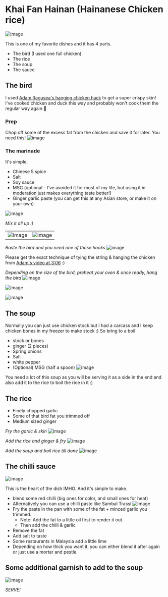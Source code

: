 # Khai Fan Hainan (Hainanese Chicken rice)
![image](https://user-images.githubusercontent.com/1991125/117935132-b2bdf780-b303-11eb-9b75-2ee59b661c60.png)


This is one of my favorite dishes and it has 4 parts.
- The bird (I used one full chicken)
- The rice
- The soup
- The sauce

## The bird
I used [Adam Ragusea's hanging chicken hack](https://www.youtube.com/watch?v=13R0QciGtpg) to get a super crispy skin! I've cooked chicken and duck this way and probably won't cook them the regular way again :slightly_smiling_face:

### Prep
Chop off some of the excess fat from the chicken and save it for later. You need this!
![image](https://user-images.githubusercontent.com/1991125/117941137-19deaa80-b30a-11eb-8ebd-5d7b9bc2487e.png)


### The marinade
It's simple.
- Chinese 5 spice
- Salt
- Soy sauce
- MSG (optional - I've avoided it for most of my life, but using it in moderation just makes everything taste better!)
- Ginger garlic paste (you can get this at any Asian store, or make it on your own)

![image](https://user-images.githubusercontent.com/1991125/117936185-d9306280-b304-11eb-900d-92dad119da16.png)

_Mix it all up :)_

| | |
|-|-|
|![image](https://user-images.githubusercontent.com/1991125/117937121-f0238480-b305-11eb-99fa-c6aca46f7585.png)|![image](https://user-images.githubusercontent.com/1991125/117936593-53f97d80-b305-11eb-911b-f0812ac76688.png)|

_Baste the bird and you need one of these hooks_
![image](https://user-images.githubusercontent.com/1991125/117946658-ca9b7880-b30f-11eb-89d9-9edfd09c1c00.png)

Please get the exact technique of tying the string & hanging the chicken from [Adam's video at 3:06](https://youtu.be/13R0QciGtpg?t=186) :)

_Depending on the size of the bird, preheat your oven & once ready, hang the bird_
![image](https://user-images.githubusercontent.com/1991125/118534383-75b19500-b749-11eb-98ce-1197dfe26966.png)

![image](https://user-images.githubusercontent.com/1991125/118535234-80b8f500-b74a-11eb-9bfc-4e754ab4c9c8.png)

![image](https://user-images.githubusercontent.com/1991125/118535262-89113000-b74a-11eb-8326-b7950c66f76e.png)


## The soup
Normally you can just use chicken stock but I had a carcass and I keep chicken bones in my freezer to make stock :)
So bring to a boil
- stock or bones
- ginger (2 pieces)
- Spring onions
- Salt
- white pepper
- (Optional) MSG (half a spoon)
![image](https://user-images.githubusercontent.com/1991125/118535085-52d3b080-b74a-11eb-8678-98709ed86b72.png)

You need a lot of this soup as you will be serving it as a side in the end and also add it to the rice to boil the rice in it :)

## The rice
- Finely chopped garlic
- Some of that bird fat you trimmed off
- Medium sized ginger

_Fry the garlic & skin_
![image](https://user-images.githubusercontent.com/1991125/118534628-bc06f400-b749-11eb-8783-f003d9c00c88.png)

_Add the rice and ginger & fry_
![image](https://user-images.githubusercontent.com/1991125/118534671-c88b4c80-b749-11eb-96d7-9577997ea39f.png)

_Add the soup and boil rice till done_
![image](https://user-images.githubusercontent.com/1991125/118534773-e8bb0b80-b749-11eb-9f87-95966c0ab7b9.png)

## The chilli sauce
![image](https://user-images.githubusercontent.com/1991125/118546100-c6c88580-b757-11eb-8ab5-2869374fc80f.png)

This is the heart of the dish IMHO. And it's simple to make.
- blend some red chilli (big ones for color, and small ones for heat)
- Alternatively you can use a chilli paste like Sambal Trassi
![image](https://user-images.githubusercontent.com/1991125/118535508-d8576080-b74a-11eb-9a91-ab57370842b5.png)
- Fry the paste in the pan with some of the fat + minced garlic you trimmed.
  - Note: Add the fat to a little oil first to render it out.
  - Then add the chilli & garlic
- Remove the fat
- Add salt to taste
- Some restaurants in Malaysia add a little lime
- Depending on how thick you want it, you can either blend it after again or just use a mortar and pestle.

## Some additional garnish to add to the soup
![image](https://user-images.githubusercontent.com/1991125/118535786-33895300-b74b-11eb-8628-c0d955f160a1.png)

_SERVE!_
